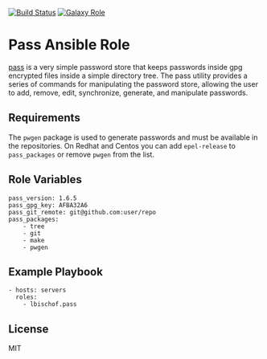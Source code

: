 [![Build Status](https://travis-ci.org/lbischof/ansible-role-pass.svg?branch=master)](https://travis-ci.org/lbischof/ansible-role-pass)
[![Galaxy Role](https://img.shields.io/badge/ansible--galaxy-pass-blue.svg)](https://galaxy.ansible.com/lbischof/pass/)


Pass Ansible Role
====

[pass](http://www.passwordstore.org) is a very simple password store that keeps passwords inside gpg encrypted files inside a simple directory tree. The pass utility provides a series of commands for manipulating the password store, allowing the user to add, remove, edit, synchronize, generate, and manipulate passwords.


Requirements
------------

The `pwgen` package is used to generate passwords and must be available in the repositories. On Redhat and Centos you can add `epel-release` to `pass_packages` or remove `pwgen` from the list.

Role Variables
--------------

```
pass_version: 1.6.5
pass_gpg_key: AFBA32A6
pass_git_remote: git@github.com:user/repo
pass_packages:
    - tree
    - git
    - make
    - pwgen
```

Example Playbook
----------------

```
- hosts: servers
  roles:
    - lbischof.pass
```

License
-------

MIT
